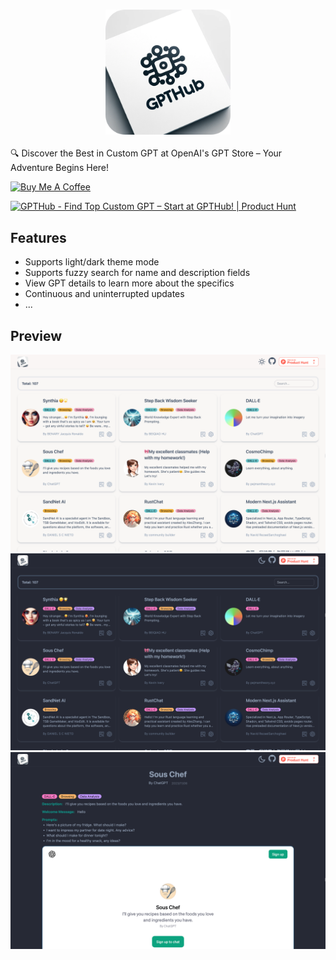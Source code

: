 <h3 align="center">
<img width="200" src="./public/gpthub.png">
</h3>

🔍 Discover the Best in Custom GPT at OpenAI's GPT Store – Your Adventure Begins Here!

<a href="https://www.buymeacoffee.com/lencx" target="_blank"><img src="https://cdn.buymeacoffee.com/buttons/v2/default-blue.png" alt="Buy Me A Coffee" style="height: 40px !important;width: 145px !important;" ></a>

<a href="https://www.producthunt.com/posts/gpthub?utm_source=badge-featured&utm_medium=badge&utm_souce=badge-gpthub" target="_blank"><img src="https://api.producthunt.com/widgets/embed-image/v1/featured.svg?post_id=424710&theme=light" alt="GPTHub - Find&#0032;Top&#0032;Custom&#0032;GPT&#0032;–&#0032;Start&#0032;at&#0032;GPTHub&#0033; | Product Hunt" style="width: 250px; height: 54px;" width="250" height="54" /></a>

## Features

- Supports light/dark theme mode
- Supports fuzzy search for name and description fields
- View GPT details to learn more about the specifics
- Continuous and uninterrupted updates
- ...

## Preview

![GPTHub Light Mode](assets/1.png)
![GPTHub Dark Mode](assets/2.png)
![GPTHub Detail Dark Mode](assets/3.png)
